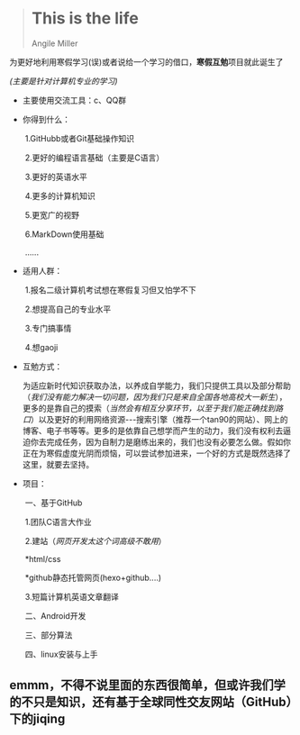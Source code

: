 > # This is the life  
>
> Angile Miller

为更好地利用寒假学习(误)或者说给一个学习的借口，**寒假互勉**项目就此诞生了

*(主要是针对计算机专业的学习)*

- 主要使用交流工具：c、QQ群

- 你得到什么：

  ​	1.GitHubb或者Git基础操作知识

  ​	2.更好的编程语言基础（主要是C语言）

  ​	3.更好的英语水平

  ​	4.更多的计算机知识

  ​	5.更宽广的视野

  ​	6.MarkDown使用基础

  ​	......

- 适用人群：

  ​	1.报名二级计算机考试想在寒假复习但又怕学不下

  ​	2.想提高自己的专业水平

  ​	3.专门搞事情

  ​	4.想gaoji

- 互勉方式：

  ​	为适应新时代知识获取办法，以养成自学能力，我们只提供工具以及部分帮助（*我们没有能力解决一切问题，因为我们只是来自全国各地高校大一新生*），更多的是靠自己的摸索（*当然会有相互分享环节，以至于我们能正确找到路口*）以及更好的利用网络资源---搜索引擎（推荐一个tan90的网站）、网上的博客、电子书等等。更多的是依靠自己想学而产生的动力，我们没有权利去逼迫你去完成任务，因为自制力是磨练出来的，我们也没有必要怎么做。假如你正在为寒假虚度光阴而烦恼，可以尝试参加进来，一个好的方式是既然选择了这里，就要去坚持。

- 项目：

  ​	一、基于GitHub

  ​		1.团队C语言大作业

  ​		2.建站（*网页开发太这个词高级不敢用*）

  ​			*html/css

  ​			*github静态托管网页(hexo+github....)

  ​		3.短篇计算机英语文章翻译

  ​	二、Android开发

  ​	三、部分算法

  ​	四、linux安装与上手

## emmm，不得不说里面的东西很简单，但或许我们学的不只是知识，还有基于全球同性交友网站（GitHub）下的jiqing



